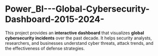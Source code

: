 # Power_BI---Global-Cybersecurity-Dashboard-2015-2024-
This project provides an **interactive dashboard** that visualizes **global cybersecurity incidents** over the past decade. It helps security analysts, researchers, and businesses understand cyber threats, attack trends, and the effectiveness of defense strategies.  
